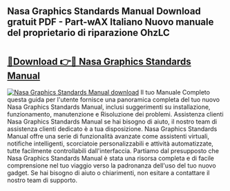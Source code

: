 ## Nasa Graphics Standards Manual Download gratuit PDF - Part-wAX Italiano Nuovo manuale del proprietario di riparazione OhzLC

# <h2><a href="http://dfbkviw.blite.top/?on=Nasa+Graphics+Standards+Manual">🔗Download 👉🔴 Nasa Graphics Standards Manual</a></h2>

[![Nasa Graphics Standards Manual download](https://i.imgur.com/lujVjoI.png)](http://dfbkviw.blite.top/?on=Nasa+Graphics+Standards+Manual)
Il tuo Manuale Completo questa guida per l'utente fornisce una panoramica completa del tuo nuovo Nasa Graphics Standards Manual, inclusi suggerimenti su installazione, funzionamento, manutenzione e Risoluzione dei problemi. Assistenza clienti Nasa Graphics Standards Manual se hai bisogno di aiuto, il nostro team di assistenza clienti dedicato è a tua disposizione. Nasa Graphics Standards Manual offre una serie di funzionalità avanzate come assistenti virtuali, notifiche intelligenti, scorciatoie personalizzabili e attività automatizzate, tutte facilmente controllabili dall'interfaccia. Partiamo dal presupposto che Nasa Graphics Standards Manual è stata una risorsa completa e di facile comprensione nel tuo viaggio verso la padronanza dell'uso del tuo nuovo gadget. Se hai bisogno di aiuto o chiarimenti, non esitare a contattare il nostro team di supporto.
